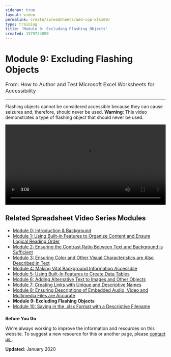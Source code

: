 ```yaml
---
sidenav: true
layout: video
permalink: create/spreadsheets/aed-cop-xlsx09/
type: training
title: 'Module 9: Excluding Flashing Objects'
created: 1579724090
---
```


# Module 9: Excluding Flashing Objects

<p style="font-size:115%">
  From: How to Author and Test Microsoft Excel Worksheets for Accessibility
</p>

* * *

Flashing objects cannot be considered accessible because they can cause seizures and, therefore, should never be used. **Warning**: This video demonstrates a type of flashing object that should never be used.

<video controls="controls" data-vscid="3qesx4ovd" style="width:100%"><source src="https://assets.section508.gov/files/aed-cop-xls-m09.mp4" type="video/mp4" /></video>

## Related Spreadsheet Video Series Modules

  * [Module 0: Introduction & Background][1]
  * [Module 1: Using Built-in Features to Organize Content and Ensure Logical Reading Order][2]
  * [Module 2: Ensuring the Contrast Ratio Between Text and Background is Sufficient][3]
  * [Module 3: Ensuring Color and Other Visual Characteristics are Also Described in Text][4]
  * [Module 4: Making Vital Background Information Accessible][5]
  * [Module 5: Using Built-In Features to Create Data Tables][6]
  * [Module 6: Adding Alternative Text to Images and Other Objects][7]
  * [Module 7: Creating Links with Unique and Descriptive Names][8]
  * [Module 8: Ensuring Descriptions of Embedded Audio, Video and Multimedia Files are Accurate][9]
  * **Module 9: Excluding Flashing Objects**
  * [Module 10: Saving in the .xlsx&nbsp;Format with a Descriptive Filename][10]

<div class="border-base radius-lg border-1px" style="margin-top: 1.5em;">
<div class="panel-body padding-3">
<p class="text-large"><strong>Before You Go</strong></p>
<p>We're always working to improve the information and resources on this website. To suggest a new resource for this or another page, please <a href="mailto:section.508@gsa.gov">contact us
</a>.</p>
</div>
</div>

**Updated**: January 2020

 [1]: {{site.baseurl}}/create/spreadsheets/aed-cop-xlsx00
 [2]: {{site.baseurl}}/create/spreadsheets/aed-cop-xlsx01
 [3]: {{site.baseurl}}/create/spreadsheets/aed-cop-xlsx02
 [4]: {{site.baseurl}}/create/spreadsheets/aed-cop-xlsx03
 [5]: {{site.baseurl}}/create/spreadsheets/aed-cop-xlsx04
 [6]: {{site.baseurl}}/create/spreadsheets/aed-cop-xlsx05
 [7]: {{site.baseurl}}/create/spreadsheets/aed-cop-xlsx06
 [8]: {{site.baseurl}}/create/spreadsheets/aed-cop-xlsx07
 [9]: {{site.baseurl}}/create/spreadsheets/aed-cop-xlsx08
 [10]: {{site.baseurl}}/create/spreadsheets/aed-cop-xlsx10
